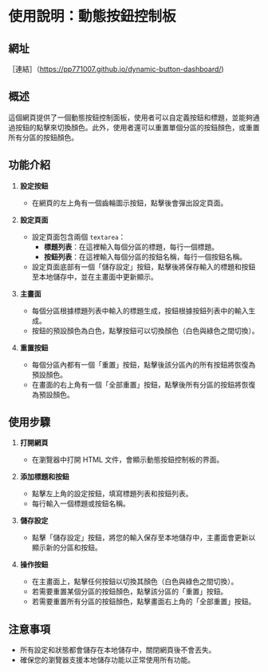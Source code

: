 # 使用說明：動態按鈕控制板

## 網址
［連結］（https://pp771007.github.io/dynamic-button-dashboard/)

## 概述
這個網頁提供了一個動態按鈕控制面板，使用者可以自定義按鈕和標題，並能夠通過按鈕的點擊來切換顏色。此外，使用者還可以重置單個分區的按鈕顏色，或重置所有分區的按鈕顏色。

## 功能介紹

1. **設定按鈕**
   - 在網頁的左上角有一個齒輪圖示按鈕，點擊後會彈出設定頁面。

2. **設定頁面**
   - 設定頁面包含兩個 `textarea`：
     - **標題列表**：在這裡輸入每個分區的標題，每行一個標題。
     - **按鈕列表**：在這裡輸入每個分區的按鈕名稱，每行一個按鈕名稱。
   - 設定頁面底部有一個「儲存設定」按鈕，點擊後將保存輸入的標題和按鈕至本地儲存中，並在主畫面中更新顯示。

3. **主畫面**
   - 每個分區根據標題列表中輸入的標題生成，按鈕根據按鈕列表中的輸入生成。
   - 按鈕的預設顏色為白色，點擊按鈕可以切換顏色（白色與綠色之間切換）。

4. **重置按鈕**
   - 每個分區內都有一個「重置」按鈕，點擊後該分區內的所有按鈕將恢復為預設顏色。
   - 在畫面的右上角有一個「全部重置」按鈕，點擊後所有分區的按鈕將恢復為預設顏色。

## 使用步驟

1. **打開網頁**
   - 在瀏覽器中打開 HTML 文件，會顯示動態按鈕控制板的界面。

2. **添加標題和按鈕**
   - 點擊左上角的設定按鈕，填寫標題列表和按鈕列表。
   - 每行輸入一個標題或按鈕名稱。

3. **儲存設定**
   - 點擊「儲存設定」按鈕，將您的輸入保存至本地儲存中，主畫面會更新以顯示新的分區和按鈕。

4. **操作按鈕**
   - 在主畫面上，點擊任何按鈕以切換其顏色（白色與綠色之間切換）。
   - 若需要重置某個分區的按鈕顏色，點擊該分區的「重置」按鈕。
   - 若需要重置所有分區的按鈕顏色，點擊畫面右上角的「全部重置」按鈕。

## 注意事項
- 所有設定和狀態都會儲存在本地儲存中，關閉網頁後不會丟失。
- 確保您的瀏覽器支援本地儲存功能以正常使用所有功能。
